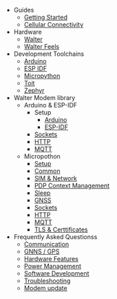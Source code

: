 * Guides
  * [Getting Started](/)
  * [Cellular Connectivity](/guides/cellular_connectivity.md)
* Hardware
  * [Walter](/hardware/walter.md)
  * [Walter Feels](/hardware/walter_feels.md)
* Development Toolchains
  * [Arduino](/developer-toolchains/arduino.md)
  * [ESP IDF](/developer-toolchains/esp-idf.md)
  * [Micropython](/developer-toolchains/micropython.md)
  * [Toit](/developer-toolchains/toit.md)
  * [Zephyr](/developer-toolchains/zephyr.md)
* Walter Modem library
  * Arduino & ESP-IDF
    * Setup
      * [Arduino](/walter-modem/arduino_esp-idf/setup/arduino.md)
      * [ESP-IDF](/walter-modem/arduino_esp-idf/setup/esp-idf.md)
    * [Sockets](/walter-modem/arduino_esp-idf/sockets.md)
    * [HTTP](/walter-modem/arduino_esp-idf/http.md)
    * [MQTT](/walter-modem/arduino_esp-idf/mqtt.md)
  * Micropothon
    * [Setup](/walter-modem/micropython/setup.md)
    * [Common](/walter-modem/micropython/common.md)
    * [SIM & Network](/walter-modem/micropython/sim_and_network.md)
    * [PDP Context Management](/walter-modem/micropython/pdp_ctx_management.md)
    * [Sleep](/walter-modem/micropython/sleep.md)
    * [GNSS](/walter-modem/micropython/gnss.md)
    * [Sockets](/walter-modem/micropython/sockets.md)
    * [HTTP](/walter-modem/micropython/http.md)
    * [MQTT](/walter-modem/micropython/mqtt.md)
    * [TLS & Certtificates](/walter-modem/micropython/tls_and_certificates.md)
* Frequently Asked Questionss
  * [Communication](/faq/communication.md)
  * [GNNS / GPS](/faq/gnss-gps.md)
  * [Hardware Features](/faq/hardware-features.md)
  * [Power Management](/faq/power-management.md)
  * [Software Development](/faq/software-development.md)
  * [Troubleshooting](/faq/troubleshooting.md)
  * [Modem update](/faq/modem-update.md)
